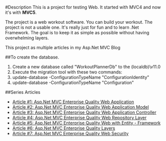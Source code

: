 #Description
This is a project for testing Web. It started with MVC4 and now it's with **MVC5**.

The project is a web workout software. You can build your workout. The project is not a usable one. It's really just for fun and to learn .Net Framework. The goal is to keep it as simple as possible without having overwhelming layers.

This project as multiple articles in my Asp.Net MVC Blog

##To create the database.
1. Create a new database called "WorkoutPlannerDb" to the (localdb)\v11.0
2. Execute the migration tool with these two commands:
  1. update-database -ConfigurationTypeName "ConfigurationIdentity"
  2. update-database -ConfigurationTypeName "Configuration"

##Series Articles
- [Article #1: Asp.Net MVC Enterprise Quality Web Application](http://patrickdesjardins.com/blog/enterprise-asp-net-part-1-mvc-the-planification)
- [Article #2: Asp.Net MVC Enterprise Quality Web Application Model](http://patrickdesjardins.com/blog/enterprise-asp-net-mvc-part-2-building-the-model)
- [Article #3: Asp.Net MVC Enterprise Quality Web Application Controller](http://patrickdesjardins.com/blog/enterprise-asp-net-mvc-part-3-controller)
- [Article #4: Asp.Net MVC Enterprise Quality Web Repository Layer](http://patrickdesjardins.com/blog/enterprise-asp-net-mvc-part-4-repository)
- [Article #5: Asp.Net MVC Enterprise Quality Web with Entity - Framework](http://patrickdesjardins.com/blog/enterprise-asp-net-mvc-part-5-database-context-and-impersonate-data)
- [Article #6: Asp.Net MVC Enterprise Quality Layers](http://patrickdesjardins.com/blog/enterprise-asp-net-mvc-part-6-the-three-layers-of-validation)
- [Article #7: Asp.Net MVC Enterprise Quality Web Security](http://patrickdesjardins.com/blog/enterprise-asp-net-mvc-part-7-securing-action-with-role-authorization)
